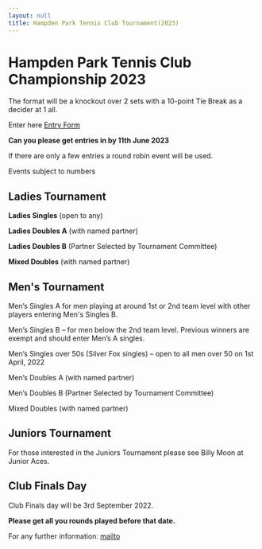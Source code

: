 ```yaml
---
layout: null
title: Hampden Park Tennis Club Tournament(2023)
---
```


# Hampden Park Tennis Club Championship 2023

The format will be a knockout over 2 sets with a 10-point Tie Break as a decider at 1 all.

Enter here [Entry Form](https://forms.gle/2n8wAfHzL3WqwXyx5)

**Can you please get entries in by 11th June 2023**

If there are only a few entries a round robin event will be used.

Events subject to numbers

## Ladies Tournament

**Ladies Singles** (open to any)

**Ladies Doubles A** (with named partner)

**Ladies Doubles B** (Partner Selected by Tournament Committee)

**Mixed Doubles** (with named partner)

## Men's Tournament

Men’s Singles A for men playing at around 1st or 2nd team level with other players entering Men's Singles B.

Men’s Singles B – for men below the 2nd team level. Previous winners are exempt and should enter Men’s A singles.

Men’s Singles over 50s (Silver Fox singles) – open to all men over 50 on 1st April, 2022

Men’s Doubles A (with named partner)

Men’s Doubles B (Partner Selected by Tournament Committee)

Mixed Doubles (with named partner)

## Juniors Tournament

For those interested in the Juniors Tournament please see Billy Moon at Junior Aces.

## Club Finals Day

Club Finals day will be 3rd September 2022.

**Please get all you rounds played before that date.**

For any further information: [mailto](mailto:grant@hampdenparktennis.co.uk)
